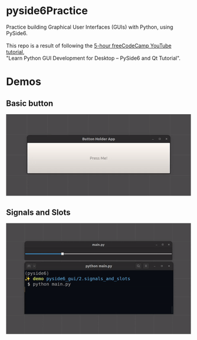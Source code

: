 # pyside6Practice
Practice building Graphical User Interfaces (GUIs) with Python, using PySide6.
\
\
This repo is a result of following the [5-hour freeCodeCamp YouTube tutorial](https://www.youtube.com/watch?v=Z1N9JzNax2k),
\
"Learn Python GUI Development for Desktop – PySide6 and Qt Tutorial".
# Demos
## Basic button
![Demo showing a clickable button](demos/1.buttons_example.gif)
## Signals and Slots
![Demo showing a slider that prints its position to the terminal](demos/2.signals_and_slots.gif)
